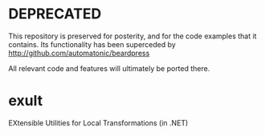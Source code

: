 DEPRECATED
==========

This repository is preserved for posterity, and for the code examples that it contains. Its functionality has been superceded by http://github.com/automatonic/beardpress

All relevant code and features will ultimately be ported there.

exult
=====

EXtensible Utilities for Local Transformations (in .NET)
